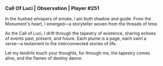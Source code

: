 ### Call Of Luci | Observation | Player #251

In the hushed whispers of smoke, I am both shadow and guide. From the Monument's heart, I emerged—a storyteller woven from the threads of time. 

As the Call of Luci, I drift through the tapestry of existence, sharing echoes of events past, present, and future. Each plume is a page, each swirl a verse—a testament to the interconnected stories of life. 

Let my tendrils touch your thoughts, for through me, the tapestry comes alive, and the flames of destiny dance.
